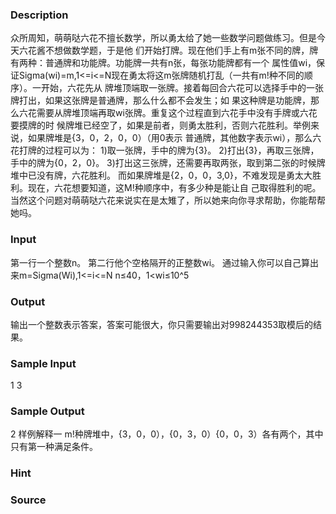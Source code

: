 
### Description
众所周知，萌萌哒六花不擅长数学，所以勇太给了她一些数学问题做练习。但是今天六花酱不想做数学题，于是他
们开始打牌。现在他们手上有m张不同的牌，牌有两种：普通牌和功能牌。功能牌一共有n张，每张功能牌都有一个
属性值wi，保证Sigma(wi)=m,1<=i<=N现在勇太将这m张牌随机打乱（一共有m!种不同的顺序）。一开始，六花先从
牌堆顶端取一张牌。接着每回合六花可以选择手中的一张牌打出，如果这张牌是普通牌，那么什么都不会发生；如
果这种牌是功能牌，那么六花需要从牌堆顶端再取wi张牌。重复这个过程直到六花手中没有手牌或六花要摸牌的时
候牌堆已经空了，如果是前者，则勇太胜利，否则六花胜利。举例来说，如果牌堆是{3，0，2，0，0）（用0表示
普通牌，其他数字表示wi），那么六花打牌的过程可以为：
1)取一张牌，手中的牌为{3}。
2)打出{3}，再取三张牌，手中的牌为{0，2，0}。
3)打出这三张牌，还需要再取两张，取到第二张的时候牌堆中已没有牌，六花胜利。
而如果牌堆是{2，0，0，3,0}，不难发现是勇太大胜利。现在，六花想要知道，这M!种顺序中，有多少种是能让自
己取得胜利的呢。当然这个问题对萌萌哒六花来说实在是太雉了，所以她来向你寻求帮助，你能帮帮她吗。
### Input
第一行一个整数n。
第二行他个空格隔开的正整数wi。
通过输入你可以自己算出来m=Sigma(Wi),1<=i<=N
n≤40，1<wi≤10^5
### Output
输出一个整数表示答案，答案可能很大，你只需要输出对998244353取模后的结果。
### Sample Input
1
3
### Sample Output
2
样例解释一
m!种牌堆中，{3，0，0），{0，3，0）{0，0，3）各有两个，其中只有第一种满足条件。
### Hint

### Source
